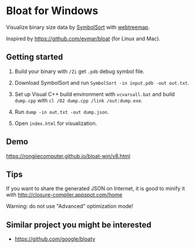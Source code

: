 # Bloat for Windows

Visualize binary size data by [SymbolSort](https://github.com/adrianstone55/SymbolSort)
with [webtreemap](https://github.com/evmar/webtreemap).

Inspired by https://github.com/evmar/bloat (for Linux and Mac).

## Getting started

1. Build your binary with `/Zi` get `.pdb` debug symbol file.

3. Download SymbolSort and run `SymbolSort -in input.pdb -out out.txt`.

4. Set up Visual C++ build environment with `vcvarsall.bat` and build `dump.cpp`
with `cl /O2 dump.cpp /link /out:dump.exe`.

5. Run `dump -in out.txt -out dump.json`.

6. Open `index.html` for visualization.

## Demo

https://rongjiecomputer.github.io/bloat-win/v8.html

## Tips

If you want to share the generated JSON on Internet, it is good to minify it with http://closure-compiler.appspot.com/home

Warning: do not use "Advanced" optimization mode!

## Similar project you might be interested

- https://github.com/google/bloaty
